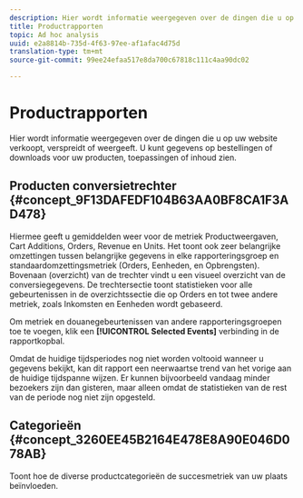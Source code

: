```yaml
---
description: Hier wordt informatie weergegeven over de dingen die u op uw website verkoopt, verspreidt of weergeeft. U kunt gegevens op bestellingen of downloads voor uw producten, toepassingen of inhoud zien.
title: Productrapporten
topic: Ad hoc analysis
uuid: e2a8814b-735d-4f63-97ee-af1afac4d75d
translation-type: tm+mt
source-git-commit: 99ee24efaa517e8da700c67818c111c4aa90dc02

---
```



# Productrapporten

Hier wordt informatie weergegeven over de dingen die u op uw website verkoopt, verspreidt of weergeeft. U kunt gegevens op bestellingen of downloads voor uw producten, toepassingen of inhoud zien.

## Producten conversietrechter {#concept_9F13DAFEDF104B63AA0BF8CA1F3AD478}

Hiermee geeft u gemiddelden weer voor de metriek Productweergaven, Cart Additions, Orders, Revenue en Units. Het toont ook zeer belangrijke omzettingen tussen belangrijke gegevens in elke rapporteringsgroep en standaardomzettingsmetriek (Orders, Eenheden, en Opbrengsten). Bovenaan (overzicht) van de trechter vindt u een visueel overzicht van de conversiegegevens. De trechtersectie toont statistieken voor alle gebeurtenissen in de overzichtssectie die op Orders en tot twee andere metriek, zoals Inkomsten en Eenheden wordt gebaseerd.

<!-- 

c_reports_products_conv_funnel.xml

 -->

Om metriek en douanegebeurtenissen van andere rapporteringsgroepen toe te voegen, klik een **[!UICONTROL Selected Events]** verbinding in de rapportkopbal.

Omdat de huidige tijdsperiodes nog niet worden voltooid wanneer u gegevens bekijkt, kan dit rapport een neerwaartse trend van het vorige aan de huidige tijdspanne wijzen. Er kunnen bijvoorbeeld vandaag minder bezoekers zijn dan gisteren, maar alleen omdat de statistieken van de rest van de periode nog niet zijn opgesteld.

## Categorieën {#concept_3260EE45B2164E478E8A90E046D078AB}

<!-- 

c_reports_categories.xml

 -->

Toont hoe de diverse productcategorieën de succesmetriek van uw plaats beïnvloeden.
